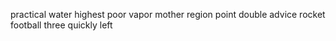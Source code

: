 practical water highest poor vapor mother region point double advice rocket football three quickly left